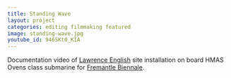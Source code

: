 ```yaml
---
title: Standing Wave
layout: project
categories: editing filmmaking featured
image: standing-wave.jpg
youtube_id: 946SKt0_KIA
---
```


Documentation video of [Lawrence English] site installation on board
HMAS Ovens class submarine for [Fremantle Biennale].

[lawrence english]: https://www.lawrenceenglish.com
[fremantle biennale]: https://www.fremantlebiennale.com.au/undercurrent19/program/lawrence_english/
